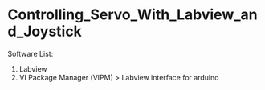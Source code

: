 # Controlling_Servo_With_Labview_and_Joystick

Software List:

1) Labview
2) VI Package Manager (VIPM) > Labview interface for arduino 
